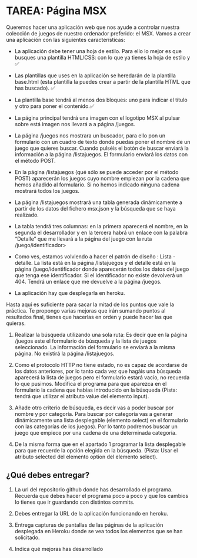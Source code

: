 # TAREA: Página MSX

Queremos hacer una aplicación web que nos ayude a controlar nuestra colección de juegos de nuestro ordenador preferido: el MSX.
Vamos a crear una aplicación con las siguientes características:

* La aplicación debe tener una hoja de estilo. Para ello lo mejor es que busques una plantilla HTML/CSS: con lo que ya tienes la hoja de estilo y :white_check_mark:

* Las plantillas que uses en la aplicación se heredarán de la plantilla base.html (esta plantilla la puedes crear a partir de la plantilla HTML que has buscado). :white_check_mark:

* La plantilla base tendrá al menos dos bloques: uno para indicar el título y otro para poner el contenido.:white_check_mark:

* La página principal tendrá una imagen con el logotipo MSX al pulsar sobre está imagen  nos llevará a a página /juegos.

* La página /juegos nos mostrara un buscador, para ello pon un formulario con un cuadro de texto donde puedas poner el nombre de un juego que quieres buscar. Cuando pulséis el botón de buscar enviará la información a la página /listajuegos. El formulario enviará los datos con el método POST.

* En la página /listajuegos (qué sólo se puede acceder por el método POST) aparecerán los juegos cuyo nombre empiezan por la cadena que hemos añadido al formulario. Si no hemos indicado ninguna cadena mostrará todos los juegos.

* La página /listajuegos mostrará una tabla generada dinámicamente a partir de los datos del fichero msx.json y la búsqueda que se haya realizado.

* La tabla tendrá tres columnas: en la primera aparecerá el nombre, en la segunda el desarrollador y en la tercera habrá un enlace con la palabra “Detalle” que me llevará a la página del juego con la ruta /juego/identificador>

* Como ves, estamos volviendo a hacer el patrón de diseño : Lista - detalle. La lista está en la página /listajuegos y el detalle está en la página /juego/identificador donde aparecerán todos los datos del juego que tenga ese identificador. Si el identificador no existe devolverá un 404. Tendrá un enlace que me devuelve a la página /juegos.

* La aplicación hay que desplegarla en heroku.

Hasta aquí es suficiente para sacar la mitad de los puntos que vale la práctica. Te propongo varias mejoras que irán sumando puntos al resultados final, tienes que hacerlas en orden y puede hacer las que quieras.

1. Realizar la búsqueda utilizando una sola ruta: Es decir que en la página /juegos este el formulario de búsqueda y la lista de juegos seleccionado. La información del formulario se enviará a la misma página. No existirá la página /listajuegos.

2. Como el protocolo HTTP no tiene estado, no es capaz de acordarse de los datos anteriores, por lo tanto cada vez que hagáis una búsqueda aparecerá la lista de juegos pero el formulario estará vacío, no recuerda lo que pusimos. Modifica el programa para que aparezca en el formulario la cadena que habías introducido en la búsqueda (Pista: tendrá que utilizar el atributo value del elemento input).

3. Añade otro criterio de búsqueda, es decir vas a poder buscar por nombre y por categoría. Para buscar por categoría vas a generar dinámicamente una lista desplegable (elemento select) en el formulario con las categorías de los juegos). Por lo tanto podremos buscar un juego que empiece por una cadena de una determinada categoría.

4. De la misma forma que en el apartado 1 programar la lista desplegable para que recuerde la opción elegida en la búsqueda. (Pista: Usar el atributo selected del elemento option del elemento select).

## ¿Qué debes entregar?

1. La url del repositorio github donde has desarrollado el programa. Recuerda que debes hacer el programa poco a poco y que los cambios lo tienes que ir guardando con distintos commits.

2. Debes entregar la URL de la aplicación funcionando en heroku.

3. Entrega capturas de pantallas de las páginas de la aplicación desplegada en Heroku donde se vea todos los elementos que se han solicitado.

4. Indica qué mejoras has desarrollado
